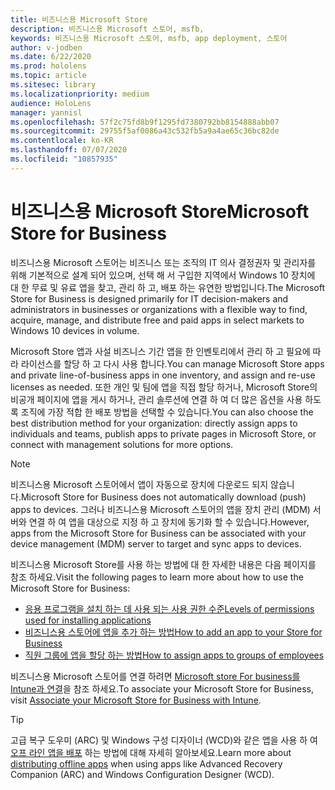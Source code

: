 ```yaml
---
title: 비즈니스용 Microsoft Store
description: 비즈니스용 Microsoft 스토어, msfb,
keywords: 비즈니스용 Microsoft 스토어, msfb, app deployment, 스토어
author: v-jodben
ms.date: 6/22/2020
ms.prod: hololens
ms.topic: article
ms.sitesec: library
ms.localizationpriority: medium
audience: HoloLens
manager: yannisl
ms.openlocfilehash: 57f2c75fd8b9f1295fd7380792bb8154888abb07
ms.sourcegitcommit: 29755f5af0086a43c532fb5a9a4ae65c36bc82de
ms.contentlocale: ko-KR
ms.lasthandoff: 07/07/2020
ms.locfileid: "10857935"
---
```

# <span data-ttu-id="2de8b-104">비즈니스용 Microsoft Store</span><span class="sxs-lookup"><span data-stu-id="2de8b-104">Microsoft Store for Business</span></span>

<span data-ttu-id="2de8b-105">비즈니스용 Microsoft 스토어는 비즈니스 또는 조직의 IT 의사 결정권자 및 관리자를 위해 기본적으로 설계 되어 있으며, 선택 해 서 구입한 지역에서 Windows 10 장치에 대 한 무료 및 유료 앱을 찾고, 관리 하 고, 배포 하는 유연한 방법입니다.</span><span class="sxs-lookup"><span data-stu-id="2de8b-105">The Microsoft Store for Business is designed primarily for IT decision-makers and administrators in businesses or organizations with a flexible way to find, acquire, manage, and distribute free and paid apps in select markets to Windows 10 devices in volume.</span></span> 

<span data-ttu-id="2de8b-106">Microsoft Store 앱과 사설 비즈니스 기간 앱을 한 인벤토리에서 관리 하 고 필요에 따라 라이선스를 할당 하 고 다시 사용 합니다.</span><span class="sxs-lookup"><span data-stu-id="2de8b-106">You can manage Microsoft Store apps and private line-of-business apps in one inventory, and assign and re-use licenses as needed.</span></span> <span data-ttu-id="2de8b-107">또한 개인 및 팀에 앱을 직접 할당 하거나, Microsoft Store의 비공개 페이지에 앱을 게시 하거나, 관리 솔루션에 연결 하 여 더 많은 옵션을 사용 하도록 조직에 가장 적합 한 배포 방법을 선택할 수 있습니다.</span><span class="sxs-lookup"><span data-stu-id="2de8b-107">You can also choose the best distribution method for your organization: directly assign apps to individuals and teams, publish apps to private pages in Microsoft Store, or connect with management solutions for more options.</span></span>

> [!Note] 
> <span data-ttu-id="2de8b-108">비즈니스용 Microsoft 스토어에서 앱이 자동으로 장치에 다운로드 되지 않습니다.</span><span class="sxs-lookup"><span data-stu-id="2de8b-108">Microsoft Store for Business does not automatically download (push) apps to devices.</span></span> <span data-ttu-id="2de8b-109">그러나 비즈니스용 Microsoft 스토어의 앱을 장치 관리 (MDM) 서버와 연결 하 여 앱을 대상으로 지정 하 고 장치에 동기화 할 수 있습니다.</span><span class="sxs-lookup"><span data-stu-id="2de8b-109">However, apps from the Microsoft Store for Business can be associated with your device management (MDM) server to target and sync apps to devices.</span></span>

<span data-ttu-id="2de8b-110">비즈니스용 Microsoft Store를 사용 하는 방법에 대 한 자세한 내용은 다음 페이지를 참조 하세요.</span><span class="sxs-lookup"><span data-stu-id="2de8b-110">Visit the following pages to learn more about how to use the Microsoft Store for Business:</span></span>
* [<span data-ttu-id="2de8b-111">응용 프로그램을 설치 하는 데 사용 되는 사용 권한 수준</span><span class="sxs-lookup"><span data-stu-id="2de8b-111">Levels of permissions used for installing applications</span></span>](https://docs.microsoft.com/mem/intune/configuration/device-restrictions-windows-holographic#app-store)
* [<span data-ttu-id="2de8b-112">비즈니스용 스토어에 앱을 추가 하는 방법</span><span class="sxs-lookup"><span data-stu-id="2de8b-112">How to add an app to your Store for Business</span></span>](https://docs.microsoft.com/mem/intune/apps/store-apps-windows)
* [<span data-ttu-id="2de8b-113">직원 그룹에 앱을 할당 하는 방법</span><span class="sxs-lookup"><span data-stu-id="2de8b-113">How to assign apps to groups of employees</span></span>](https://docs.microsoft.com/mem/intune/apps/windows-store-for-business)

<span data-ttu-id="2de8b-114">비즈니스용 Microsoft 스토어를 연결 하려면 [Microsoft store For business를 Intune과 연결](https://docs.microsoft.com/mem/intune/apps/windows-store-for-business#associate-your-microsoft-store-for-business-account-with-intune)을 참조 하세요.</span><span class="sxs-lookup"><span data-stu-id="2de8b-114">To associate your Microsoft Store for Business, visit [Associate your Microsoft Store for Business with Intune](https://docs.microsoft.com/mem/intune/apps/windows-store-for-business#associate-your-microsoft-store-for-business-account-with-intune).</span></span>

> [!Tip] 
> <span data-ttu-id="2de8b-115">고급 복구 도우미 (ARC) 및 Windows 구성 디자이너 (WCD)와 같은 앱을 사용 하 여 [오프 라인 앱을 배포](https://docs.microsoft.com/microsoft-store/distribute-offline-apps) 하는 방법에 대해 자세히 알아보세요.</span><span class="sxs-lookup"><span data-stu-id="2de8b-115">Learn more about [distributing offline apps](https://docs.microsoft.com/microsoft-store/distribute-offline-apps) when using apps like Advanced Recovery Companion (ARC) and Windows Configuration Designer (WCD).</span></span>
